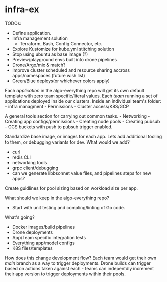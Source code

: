 # infra-ex
TODOs:
- Define application.
- Infra management solution
  - Terraform, Bash, Config Connector, etc.
- Explore Kustomize for kube.yml stitching solution
- Stop using ubuntu as base image (?)
- Preview/playground envs built into drone pipelines
- Drone/Argo/mix & match?
- Improve cluster scheduled and resource sharing accross apps/namespaces (future wish list)
- Green/Blue deploys(or whichever colors apply)

Each *application* in the algo-everything repo will get its own default template with zero team specific/literal values.
Each *team* running a set of applications deployed inside our clusters. 
Inside an individual team's folder:
    - infra managment
    - Permissions 
      - Cluster access/K8S/GCP
  
A general tools section for carrying out common tasks. 
    - Networking
    - Creating app configs/permissions
    - Creating node pools
    - Creating pubsub
    - GCS buckets with push to pubsub trigger enabled. 

Standardize base image, or images for each app. Lets add additional tooling to them, or debugging variants for dev. What would we add?
 - curl
 - redis CLI
 - networking tools
 - grpc client/debugging 
 - can we generate libbsonnet value files, and pipelines steps for new apps?

Create guidlines for pool sizing based on workload size per app. 


What should we keep in the algo-everything repo? 
 - Start with unit testing and compling/linting of Go code. 
  
What's going?
- Docker images/build pipelines
- Drone deployments
- App/Team specific integration tests
- Everything app/model configs
- K8S files/templates


How does this change development flow?
Each team would get their own _main_ branch as a way to trigger deployments. Drone builds can trigger based on actions taken against each - teams can indepentdly increment their app version to trigger deployments within their pools. 

